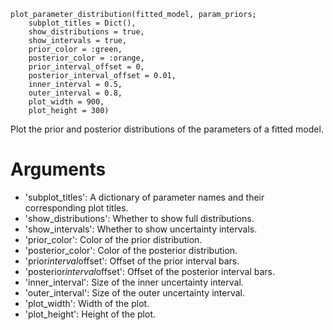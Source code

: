 ```
plot_parameter_distribution(fitted_model, param_priors;
    subplot_titles = Dict(),
    show_distributions = true,
    show_intervals = true,
    prior_color = :green,
    posterior_color = :orange,
    prior_interval_offset = 0,
    posterior_interval_offset = 0.01,
    inner_interval = 0.5,
    outer_interval = 0.8,
    plot_width = 900,
    plot_height = 300)
```

Plot the prior and posterior distributions of the parameters of a fitted model.

# Arguments

  * 'subplot_titles': A dictionary of parameter names and their corresponding plot titles.
  * 'show_distributions': Whether to show full distributions.
  * 'show_intervals': Whether to show uncertainty intervals.
  * 'prior_color': Color of the prior distribution.
  * 'posterior_color': Color of the posterior distribution.
  * 'prior*interval*offset': Offset of the prior interval bars.
  * 'posterior*interval*offset': Offset of the posterior interval bars.
  * 'inner_interval': Size of the inner uncertainty interval.
  * 'outer_interval': Size of the outer uncertainty interval.
  * 'plot_width': Width of the plot.
  * 'plot_height': Height of the plot.
